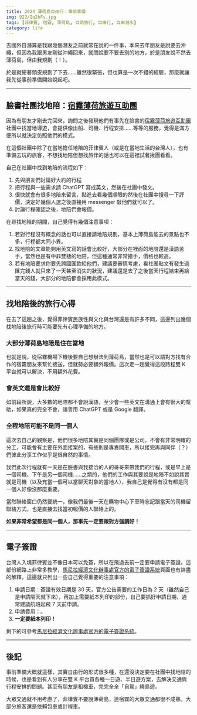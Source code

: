 ```yaml
---
title: 2024 薄荷島自由行：事前準備
img: 922/Iq2hFs.jpg
tags: [菲律賓, 宿霧, 薄荷島, 自助旅行, 自由行, 自由潛水]
category: life
---
```


去國外自潛算是我跟幾個潛友之前就常在說的一件事，本來去年朋友是說要去沖繩，但因為我跟男友剛從沖繩回來，就問說要不要去別的地方，於是朋友說不然去薄荷島，但由我規劃（！）。

於是就硬著頭皮規劃了下去……雖然很緊張，但也算是一次不錯的經驗，那麼就讓我先從事前準備開始說起吧。

<!--more-->

---

## 臉書社團找地陪：[宿霧薄荷旅遊互助團](https://www.facebook.com/groups/209307336240573)

因為有朋友才剛去完回來，詢問之後發現他們有事先在臉書的[宿霧薄荷旅遊互助團](https://www.facebook.com/groups/209307336240573)社團中找當地導遊，會提供像出船、司機、行程安排……等等的服務，覺得是滿方便所以就決定仿照他們的模式。

在這個社團中除了在當地擔任地陪的菲律賓人（或是在當地生活的台灣人），也有準備去玩的旅客，不想找地陪但想找旅伴的話也可以在這裡試著揪團看看。

自己在社團中找到地陪的流程如下：

1. 先與朋友們討論好大約的行程
2. 把行程與一些需求請 ChatGPT 寫成英文，然後在社團中發文。
3. 很快就會有很多地陪來留言，點進去看幾個順眼的然後在社團中搜尋一下評價，決定好幾個人選之後直接用 messenger 敲他們就可以了。
4. 討論行程確認之後，地陪們會報價。

在尋找地陪的期間，自己覺得有幾個注意事項：

1. 若對行程沒有概念的話也可以直接請地陪規劃，基本上薄荷島能去的景點也不多，行程都大同小異。
2. 找地陪的文章能夠用英文寫的話會比較好，大部分在裡面的地陪還是漢語苦手，當然也是有中菲雙棲的地陪，但這種通常非常搶手，價格也較高。
3. 若有地陪要求你要先跨國匯款給他們，建議要審慎考慮，看社團貼文有發生過匯完錢人就只來了一天甚至消失的狀況，建議還是去了之後當天行程結束再給當天的錢，大部分的地陪都會採用此模式。

---

## 找地陪後的旅行心得

在去了這趟之後，覺得菲律賓民族性與文化與台灣還是有許多不同，這邊列出幾個找地陪後旅行時可能要先有心理準備的地方。

### 大部分薄荷島地陪是住在當地

也就是說，從宿霧機場下機後要自己想辦法到薄荷島，當然也是可以請對方找有合作的宿霧朋友來幫忙接送，但就勢必要額外報價。這次走一趟覺得這段路程雙 K 平台就可以解決，不用額外花費。

### 會英文還是會比較好

如前段所說，大多數的地陪都不會說漢語，至少會一些英文在溝通上會有很大的幫助，如果真的完全不會，請善用 ChatGPT 或是 Google 翻譯。

### 全程地陪可能不是同一個人

這次去自己的觀察是，他們很多地陪其實是同個團隊或是公司，不會有非常明確的分工，可能會有主要在外面接案的，有些則是專責開車，所以接完再與同伴（？）們彼此分享工作似乎是很自然的事情。

我們此次行程就有一天是在臉書與我接洽的人的哥哥來帶我們的行程，或是早上是一個司機、下午是另一個司機……之類的，他們的工作與其要說是地陪不如說其實就是司機（以及充當一個可以當聊天對象的當地人），我自己是覺得有沒有都是同一個人好像沒那麼重要。

當然聯絡窗口仍然要統一，像我們最後一天在購物中心下車時忘記跟當天的司機留聯絡方式，也是直接去找當初報價的人聯絡上的。

**如果非常希望都是同一個人，那事先一定要跟對方強調好！**

---

## 電子簽證

台灣人入境菲律賓並不像日本可以免簽，所以在飛過去前一定要申請電子簽證。這部份網路上非常多教學，[馬尼拉經濟文化辦事處官方的電子簽證系統](https://www.meco.org.tw/services/visa-services/electronic-travel-authorization-)頁面也有詳盡的解釋，這邊就只列出一些自己覺得重要的注意事項：

1. 申請日期：簽證有效日期是 30 天，官方公告需要的工作日為 2 天（雖然自己是申請隔天就下來），再加上需要紙本列印的部份，自己要抓好申請日期，通常建議航班起飛 7 天前申請。
2. 申請費用：<text-price price="1500"></text-price>。
3. **一定要紙本列印！**

剩下的可參考[馬尼拉經濟文化辦事處官方的電子簽證系統](https://www.meco.org.tw/services/visa-services/electronic-travel-authorization-)。

---

## 後記

事前準備大概就這樣，其實自由行的形式很多種，在還沒決定要在社團中找地陪的時候，也是看到有人分享在雙 K 平台買各種一日遊、半日遊方案，去解決交通與行程安排的問題。甚至有朋友是租機車，完完全全「自駕」繞島遊。

大眾交通就不用考慮了，菲律賓不要說薄荷島，連宿霧的大眾交通都很不成熟，大部分旅客還是依賴包車或計程車。
